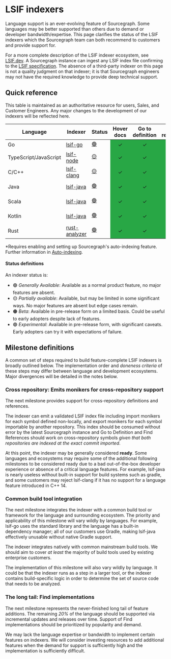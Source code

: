<style>
.indexer-status:hover {
  text-decoration: none;
}
</style>

# LSIF indexers

Language support is an ever-evolving feature of Sourcegraph. Some languages may be better supported than others due to demand or developer bandwidth/expertise. This page clarifies the status of the LSIF indexers which the Sourcegraph team can both recommend to customers and provide support for.

For a more complete description of the LSIF indexer ecosystem, see [LSIF.dev](https://lsif.dev/). A Sourcegraph instance can ingest any LSIF index file confirming to the [LSIF specification](https://microsoft.github.io/language-server-protocol/specifications/lsif/0.4.0/specification/). The absence of a third-party indexer on this page is not a quality judgment on that indexer; it is that Sourcegraph engineers may not have the required knowledge to provide deep technical support.

## Quick reference

This table is maintained as an authoritative resource for users, Sales, and Customer Engineers. Any major changes to the development of our indexers will be reflected here.



<table>
   <thead>
      <tr>
        <th>Language</th>
        <th>Indexer</th>
        <th>Status</th>
        <th>Hover docs</th>
        <th>Go to definition</th>
        <th>Find references</th>
        <th>Cross-file</th>
        <th>Cross-repository</th>
        <th>Find implementations</th>
        <th>Build tooling</th>
      </tr>
   </thead>
   <tbody>
      <tr>
        <td>Go</td>
        <td><a href="https://github.com/sourcegraph/lsif-go">lsif-go</a></td>
        <td><a href="#status-definitions" class="indexer-status">🟢</a></td>
        <td class="indexer-implemented-y">✓</td> <!-- Hover documentation -->
        <td class="indexer-implemented-y">✓</td> <!-- Go to definition -->
        <td class="indexer-implemented-y">✓</td> <!-- Find references -->
        <td class="indexer-implemented-y">✓</td> <!-- Cross-file -->
        <td class="indexer-implemented-y">✓</td> <!-- Cross-repository -->
        <td class="indexer-implemented-y">✓</td> <!-- Find implementations -->
        <td>-</td> <!-- Build tooling -->
      </tr>
      <tr>
        <td>TypeScript/JavaScript</td>
        <td><a href="https://github.com/sourcegraph/lsif-node">lsif-node</a></td>
        <td><a href="#status-definitions" class="indexer-status">🟡</a></td>
        <td class="indexer-implemented-y">✓</td> <!-- Hover documentation -->
        <td class="indexer-implemented-y">✓</td> <!-- Go to definition -->
        <td class="indexer-implemented-y">✓</td> <!-- Find references -->
        <td class="indexer-implemented-y">✓</td> <!-- Cross-file -->
        <td class="indexer-implemented-y">✓</td> <!-- Cross-repository -->
        <td class="indexer-implemented-n">✗</td> <!-- Find implementations -->
        <td>-</td> <!-- Build tooling -->
      </tr>
      <tr>
        <td>C/C++</td>
        <td><a href="https://github.com/sourcegraph/lsif-clang">lsif-clang</a></td>
        <td><a href="#status-definitions" class="indexer-status">🟡</a></td>
        <td class="indexer-implemented-y">✓</td> <!-- Hover documentation -->
        <td class="indexer-implemented-y">✓</td> <!-- Go to definition -->
        <td class="indexer-implemented-y">✓</td> <!-- Find references -->
        <td class="indexer-implemented-y">✓</td> <!-- Cross-file -->
        <td class="indexer-implemented-n">✗</td> <!-- Cross-repository -->
        <td class="indexer-implemented-n">✗</td> <!-- Find implementations -->
        <td><a href="https://github.com/sourcegraph/lsif-clang/blob/main/docs/compatibility.md">See notes</a></td> <!-- Build tooling -->
      </tr>
      <tr>
         <td>Java</td>
        <td><a href="https://github.com/sourcegraph/lsif-java">lsif-java</a></td>
        <td><a href="#status-definitions" class="indexer-status">🟢</a></td>
        <td class="indexer-implemented-y">✓</td> <!-- Hover documentation -->
        <td class="indexer-implemented-y">✓</td> <!-- Go to definition -->
        <td class="indexer-implemented-y">✓</td> <!-- Find references -->
        <td class="indexer-implemented-y">✓</td> <!-- Cross-file -->
        <td class="indexer-implemented-y">✓*</td> <!-- Cross-repository -->
        <td class="indexer-implemented-n">✗</td> <!-- Find implementations -->
        <td><a href="https://sourcegraph.github.io/lsif-java/docs/getting-started.html#supported-build-tools">See notes</a></td> <!-- Build tooling -->
      </tr>
      <tr>
        <td>Scala</td>
        <td><a href="https://github.com/sourcegraph/lsif-java">lsif-java</a></td>
        <td><a href="#status-definitions" class="indexer-status">🟢</a></td>
        <td class="indexer-implemented-y">✓</td> <!-- Hover documentation -->
        <td class="indexer-implemented-y">✓</td> <!-- Go to definition -->
        <td class="indexer-implemented-y">✓</td> <!-- Find references -->
        <td class="indexer-implemented-y">✓</td> <!-- Cross-file -->
        <td class="indexer-implemented-y">✓*</td> <!-- Cross-repository -->
        <td class="indexer-implemented-n">✗</td> <!-- Find implementations -->
        <td><a href="https://sourcegraph.github.io/lsif-java/docs/getting-started.html#supported-build-tools">See notes</a></td> <!-- Build tooling -->
      </tr>
      <tr>
        <td>Kotlin</td>
        <td><a href="https://github.com/sourcegraph/lsif-java">lsif-java</a></td>
        <td><a href="#status-definitions" class="indexer-status">🟢</a></td>
        <td class="indexer-implemented-y">✓</td> <!-- Hover documentation -->
        <td class="indexer-implemented-y">✓</td> <!-- Go to definition -->
        <td class="indexer-implemented-y">✓</td> <!-- Find references -->
        <td class="indexer-implemented-y">✓</td> <!-- Cross-file -->
        <td class="indexer-implemented-y">✓*</td> <!-- Cross-repository -->
        <td class="indexer-implemented-n">✗</td> <!-- Find implementations -->
        <td><a href="https://sourcegraph.github.io/lsif-java/docs/getting-started.html#supported-build-tools">See notes</a></td> <!-- Build tooling -->
      </tr>
      <tr>
        <td>Rust</td>
        <td><a href="https://github.com/rust-lang/rust-analyzer">rust-analyzer</a></td>
        <td><a href="#status-definitions" class="indexer-status">🟢</a></td>
        <td class="indexer-implemented-y">✓</td> <!-- Hover documentation -->
        <td class="indexer-implemented-y">✓</td> <!-- Go to definition -->
        <td class="indexer-implemented-y">✓</td> <!-- Find references -->
        <td class="indexer-implemented-y">✓</td> <!-- Cross-file -->
        <td class="indexer-implemented-n">✗</td> <!-- Cross-repository -->
        <td class="indexer-implemented-n">✗</td> <!-- Find implementations -->
        <td><a href="https://rust-analyzer.github.io/">See notes</a></td> <!-- Build tooling -->
      </tr>
   </tbody>
</table>

*Requires enabling and setting up Sourcegraph's auto-indexing feature. Further information in [Auto-indexing](../explanations/auto_indexing.md).

#### Status definitions
An indexer status is:

- 🟢 _Generally Available_: Available as a normal product feature, no major features are absent.
- 🟡 _Partially available_: Available, but may be limited in some significant ways. No major features are absent but edge cases remain.
- 🟠 _Beta_: Available in pre-release form on a limited basis. Could be useful to early adopters despite lack of features.
- 🟣 _Experimental_: Available in pre-release form, with significant caveats. Early adopters can try it with expectations of failure.

## Milestone definitions

A common set of steps required to build feature-complete LSIF indexers is broadly outlined below. The implementation order and _doneness criteria_ of these steps may differ between language and development ecosystems. Major divergences will be detailed in the notes below.

### Cross repository: Emits monikers for cross-repository support

The next milestone provides support for cross-repository definitions and references.

The indexer can emit a validated LSIF index file including import monikers for each symbol defined non-locally, and export monikers for each symbol importable by another repository. This index should be consumed without error by the latest Sourcegraph instance and Go to Definition and Find References should work on cross-repository symbols _given that both repositories are indexed at the exact commit imported_.

At this point, the indexer may be generally considered **ready**. Some languages and ecosystems may require some of the additional following milestones to be considered ready due to a bad out-of-the-box developer experience or absence of a critical language features. For example, lsif-java is nearly useless without built-in support for build systems such as gradle, and some customers may reject lsif-clang if it has no support for a language feature introduced in C++ 14.

### Common build tool integration

The next milestone integrates the indexer with a common build tool or framework for the language and surrounding ecosystem. The priority and applicability of this milestone will vary wildly by languages. For example, lsif-go uses the standard library and the language has a built-in dependency manager; all of our customers use Gradle, making lsif-java effectively unusable without native Gradle support.

The indexer integrates natively with common mainstream build tools. We should aim to cover _at least_ the majority of build tools used by existing enterprise customers.

The implementation of this milestone will also vary wildly by language. It could be that the indexer runs as a step in a larger tool, or the indexer contains build-specific logic in order to determine the set of source code that needs to be analyzed.

### The long tail: Find implementations

The next milestone represents the never-finished long tail of feature additions. The remaining _20%_ of the language should be supported via incremental updates and releases over time. Support of Find implementations should be prioritized by popularity and demand.

We may lack the language expertise or bandwidth to implement certain features on indexers. We will consider investing resources to add additional features when the demand for support is sufficiently high and the implementation is sufficiently difficult.

<style type="text/css">
.indexer-implemented-y { text-align: center; background-color: #28a745; }
.indexer-implemented-n { text-align: center; background-color: #dc3545; }
</style>
